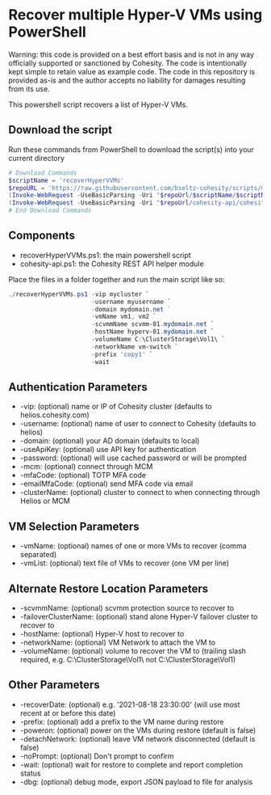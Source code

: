 # Recover multiple Hyper-V VMs using PowerShell

Warning: this code is provided on a best effort basis and is not in any way officially supported or sanctioned by Cohesity. The code is intentionally kept simple to retain value as example code. The code in this repository is provided as-is and the author accepts no liability for damages resulting from its use.

This powershell script recovers a list of Hyper-V VMs.

## Download the script

Run these commands from PowerShell to download the script(s) into your current directory

```powershell
# Download Commands
$scriptName = 'recoverHyperVVMs'
$repoURL = 'https://raw.githubusercontent.com/bseltz-cohesity/scripts/master/powershell'
(Invoke-WebRequest -UseBasicParsing -Uri "$repoUrl/$scriptName/$scriptName.ps1").content | Out-File "$scriptName.ps1"; (Get-Content "$scriptName.ps1") | Set-Content "$scriptName.ps1"
(Invoke-WebRequest -UseBasicParsing -Uri "$repoUrl/cohesity-api/cohesity-api.ps1").content | Out-File cohesity-api.ps1; (Get-Content cohesity-api.ps1) | Set-Content cohesity-api.ps1
# End Download Commands
```

## Components

* recoverHyperVVMs.ps1: the main powershell script
* cohesity-api.ps1: the Cohesity REST API helper module

Place the files in a folder together and run the main script like so:

```powershell
./recoverHyperVVMs.ps1 -vip mycluster `
                       -username myusername `
                       -domain mydomain.net ` 
                       -vmName vm1, vm2 `
                       -scvmmName scvmm-01.mydomain.net `
                       -hostName hyperv-01.mydomain.net `
                       -volumeName C:\ClusterStorage\Vol1\ `
                       -networkName vm-switch `
                       -prefix 'copy1' `
                       -wait
```

## Authentication Parameters

* -vip: (optional) name or IP of Cohesity cluster (defaults to helios.cohesity.com)
* -username: (optional) name of user to connect to Cohesity (defaults to helios)
* -domain: (optional) your AD domain (defaults to local)
* -useApiKey: (optional) use API key for authentication
* -password: (optional) will use cached password or will be prompted
* -mcm: (optional) connect through MCM
* -mfaCode: (optional) TOTP MFA code
* -emailMfaCode: (optional) send MFA code via email
* -clusterName: (optional) cluster to connect to when connecting through Helios or MCM

## VM Selection Parameters

* -vmName: (optional) names of one or more VMs to recover (comma separated)
* -vmList: (optional) text file of VMs to recover (one VM per line)

## Alternate Restore Location Parameters

* -scvmmName: (optional) scvmm protection source to recover to
* -failoverClusterName: (optional) stand alone Hyper-V failover cluster to recover to
* -hostName: (optional) Hyper-V host to recover to
* -networkName: (optional) VM Network to attach the VM to
* -volumeName: (optional) volume to recover the VM to (trailing slash required, e.g. C:\ClusterStorage\Vol1\ not C:\ClusterStorage\Vol1)

## Other Parameters

* -recoverDate: (optional) e.g. '2021-08-18 23:30:00' (will use most recent at or before this date)
* -prefix: (optional) add a prefix to the VM name during restore
* -poweron: (optional) power on the VMs during restore (default is false)
* -detachNetwork: (optional) leave VM network disconnected (default is false)
* -noPrompt: (optional) Don't prompt to confirm
* -wait: (optional) wait for restore to complete and report completion status
* -dbg: (optional) debug mode, export JSON payload to file for analysis
